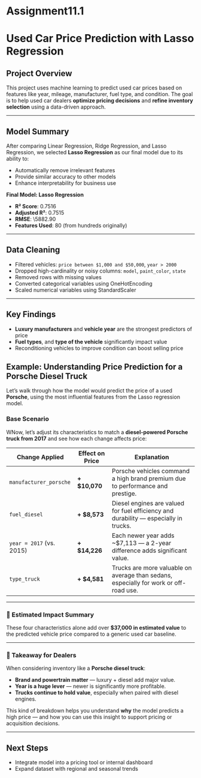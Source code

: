 # Assignment11.1
# Used Car Price Prediction with Lasso Regression

## Project Overview
This project uses machine learning to predict used car prices based on features like year, mileage, manufacturer, fuel type, and condition. The goal is to help used car dealers **optimize pricing decisions** and **refine inventory selection** using a data-driven approach.

---

## Model Summary

After comparing Linear Regression, Ridge Regression, and Lasso Regression, we selected **Lasso Regression** as our final model due to its ability to:
- Automatically remove irrelevant features
- Provide similar accuracy to other models
- Enhance interpretability for business use

**Final Model: Lasso Regression**
- **R² Score**: 0.7516
- **Adjusted R²**: 0.7515
- **RMSE**: \5882.90
- **Features Used**: 80 (from hundreds originally)

---

## Data Cleaning
- Filtered vehicles: `price between $1,000 and $50,000`, `year > 2000`
- Dropped high-cardinality or noisy columns: `model`, `paint_color`, `state`
- Removed rows with missing values
- Converted categorical variables using OneHotEncoding
- Scaled numerical variables using StandardScaler

---

## Key Findings
- **Luxury manufacturers** and **vehicle year** are the strongest predictors of price
- **Fuel types**, and **type of the vehicle** significantly impact value
- Reconditioning vehicles to improve condition can boost selling price


## Example: Understanding Price Prediction for a Porsche Diesel Truck

Let’s walk through how the model would predict the price of a used **Porsche**, using the most influential features from the Lasso regression model.

### Base Scenario
WNow, let’s adjust its characteristics to match a **diesel-powered Porsche truck from 2017** and see how each change affects price:

| Change Applied                      | Effect on Price     | Explanation |
|-------------------------------------|----------------------|-------------|
| `manufacturer_porsche`             | **+ $10,070**        | Porsche vehicles command a high brand premium due to performance and prestige. |
| `fuel_diesel`                      | **+ $8,573**         | Diesel engines are valued for fuel efficiency and durability — especially in trucks. |
| `year = 2017` (vs. 2015)           | **+ $14,226**        | Each newer year adds ~$7,113 — a 2-year difference adds significant value. |
| `type_truck`                       | **+ $4,581**         | Trucks are more valuable on average than sedans, especially for work or off-road use. |

---

### 🧮 Estimated Impact Summary
These four characteristics alone add over **$37,000 in estimated value** to the predicted vehicle price compared to a generic used car baseline.

---

### 🧠 Takeaway for Dealers
When considering inventory like a **Porsche diesel truck**:
- **Brand and powertrain matter** — luxury + diesel add major value.
- **Year is a huge lever** — newer is significantly more profitable.
- **Trucks continue to hold value**, especially when paired with diesel engines.

This kind of breakdown helps you understand **why** the model predicts a high price — and how you can use this insight to support pricing or acquisition decisions.

---

## Next Steps
- Integrate model into a pricing tool or internal dashboard
- Expand dataset with regional and seasonal trends
